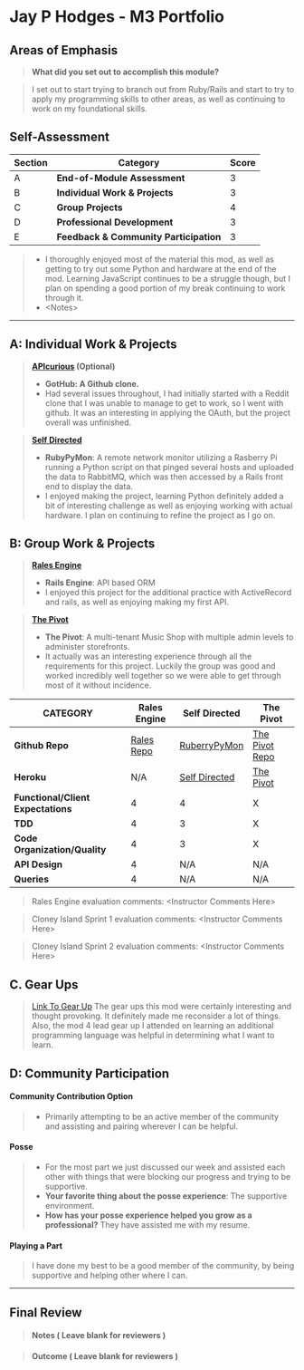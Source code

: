 # Jay P Hodges - M3 Portfolio

## Areas of Emphasis

> **What did you set out to accomplish this module?**

> I set out to start trying to branch out from Ruby/Rails and start to try to apply my programming skills to other areas, as well as continuing to work on my foundational skills.

## Self-Assessment

| Section | Category | Score |
| --- | ----- | --- |
| A | **End-of-Module Assessment** | 3 |
| B | **Individual Work & Projects** | 3 |
| C | **Group Projects** | 4 |
| D | **Professional Development** | 3 |
| E | **Feedback & Community Participation** | 3 |

>* I thoroughly enjoyed most of the material this mod, as well as getting to try out some Python and hardware at the end of the mod. Learning JavaScript continues to be a struggle though, but I plan on spending a good portion of my break continuing to work through it.
>* \<Notes>

-----------------------

## A: Individual Work & Projects

> **[APIcurious](https://github.com/jayphodges/gothub) (Optional)**
>* **GotHub: A Github clone.**
>* Had several issues throughout, I had initially started with a Reddit clone that I was unable to manage to get to work, so I went with github. It was an interesting in applying the OAuth, but the project overall was unfinished.

> **[Self Directed](https://github.com/jayphodges/network_monitor)**
>* **RubyPyMon**: A remote network monitor utilizing a Rasberry Pi running a Python script on that pinged several hosts and uploaded the data to RabbitMQ, which was then accessed by a Rails front end to display the data.
>* I enjoyed making the project, learning Python definitely added a bit of interesting challenge as well as enjoying working with actual hardware. I plan on continuing to refine the project as I go on.

## B: Group Work & Projects

> **[Rales Engine](https://github.com/jayphodges/rails_engine)**
>* **Rails Engine**: API based ORM
>* I enjoyed this project for the additional practice with ActiveRecord and rails, as well as enjoying making my first API.

> **[The Pivot](https://github.com/jayphodges/the_pivot)**
>* **The Pivot**: A multi-tenant Music Shop with multiple admin levels to administer storefronts.
>* It actually was an interesting experience through all the requirements for this project. Luckily the group was good and worked incredibly well together so we were able to get through most of it without incidence.

| CATEGORY | Rales Engine | Self Directed | The Pivot |
| --- | --- | --- | --- |
| **Github Repo** | [Rales Repo](https://github.com/jayphodges/rails_engine) | [RuberryPyMon](https://github.com/jayphodges/the_pivot) | [The Pivot Repo](https://github.com/jayphodges/the_pivot) |
| **Heroku** | N/A | [Self Directed](https://bloodcurdling-wizard-96128.herokuapp.com/) | [The Pivot](https://ancient-tundra-62071.herokuapp.com/) |
| **Functional/Client Expectations** | 4 | 4 | X |
| **TDD** | 4 | 3 | X |
| **Code Organization/Quality** | 4 | 3 | X |
| **API Design** | 4 | N/A | N/A |
| **Queries** | 4 | N/A | N/A |

> Rales Engine evaluation comments:
\<Instructor Comments Here>

> Cloney Island Sprint 1 evaluation comments:
\<Instructor Comments Here>

> Cloney Island Sprint 2 evaluation comments:
\<Instructor Comments Here>

## C. **Gear Ups**

> [Link To Gear Up](https://github.com/turingschool/gear-up/blob/master/microaggressions_original.markdown)
> The gear ups this mod were certainly interesting and thought provoking. It definitely made me reconsider a lot of things. Also, the mod 4 lead gear up I attended on learning an additional programming language was helpful in determining what I want to learn.
## D: Community Participation

#### **Community Contribution Option**
>* Primarily attempting to be an active member of the community and assisting and pairing wherever I can be helpful.

#### **Posse**
  >* For the most part we just discussed our week and assisted each other with things that were blocking our progress and trying to be supportive.
  >* **Your favorite thing about the posse experience**: The supportive environment.
  >* **How has your posse experience helped you grow as a professional?** They have assisted me with my resume.

#### **Playing a Part**

> I have done my best to be a good member of the community, by being supportive and helping other where I can.

------------------

## Final Review

> #### Notes ( Leave blank for reviewers )

> #### Outcome ( Leave blank for reviewers )
